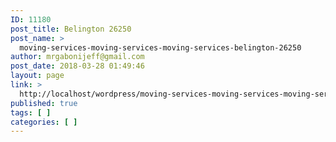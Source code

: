 ```yaml
---
ID: 11180
post_title: Belington 26250
post_name: >
  moving-services-moving-services-moving-services-belington-26250
author: mrgabonijeff@gmail.com
post_date: 2018-03-28 01:49:46
layout: page
link: >
  http://localhost/wordpress/moving-services-moving-services-moving-services-belington-26250/
published: true
tags: [ ]
categories: [ ]
---
```

